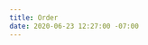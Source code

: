 ```yaml
---
title: Order
date: 2020-06-23 12:27:00 -07:00
---
```


<script>

window.location.href = "https://app.upserve.com/s/canlis-seattle"; 

</script>